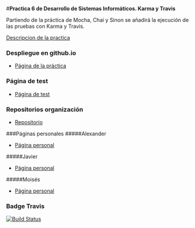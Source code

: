 #**Practica 6 de Desarrollo de Sistemas Informáticos. Karma y Travis**

Partiendo de la práctica de Mocha, Chai y Sinon se añadirá la ejecución de las pruebas con Karma y Travis.

[Descripcion de la practica](https://campusvirtual.ull.es/1516/mod/page/view.php?id=185189)

### Despliegue en github.io

* [Página de la práctica](http://ull-esit-gradoii-dsi.github.io/karma-y-travis-alex-javi-moi-2/)

### Página de test

* [Página de test](http://ull-esit-gradoii-dsi.github.io/karma-y-travis-alex-javi-moi-2/test/)

### Repositorios organización
* [Repositorio](https://github.com/ULL-ESIT-GRADOII-DSI/karma-y-travis-alex-javi-moi-2)

###Páginas personales
#####Alexander
* [Página personal](http://alu0100767421.github.io/)

#####Javier
* [Página personal](http://alu0100505009.github.io/)

#####Moisés
* [Página personal](http://alu0100782851.github.io/)


### Badge Travis

[![Build Status](https://travis-ci.org/ULL-ESIT-GRADOII-DSI/karma-y-travis-alex-javi-moi-2.svg?branch=master)](https://travis-ci.org/ULL-ESIT-GRADOII-DSI/karma-y-travis-alex-javi-moi-2)